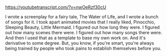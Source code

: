 https://youtubetranscript.com/?v=nwOeRzf30cU

 I wrote a screenplay for a fairy tale, The Water of Life, and I wrote a bunch of songs for it. I took apart animated movies that I really liked, Pinocchio, Sleeping Beauty, Little Mermaid. I figured out how long they were. I figured out how many scenes there were. I figured out how many songs there were. And then I used that as a template to base my own work on. And it's derivative to some degree. But, you know, if you're smart, you're always being trained by people who took pains to establish themselves before you.